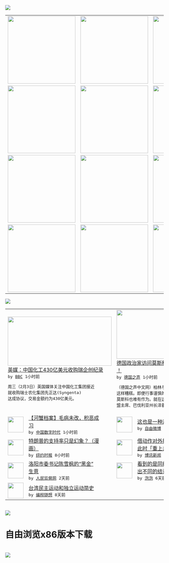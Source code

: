 

<a href="https://github.com/greatfire/z/raw/master/FreeBrowser.apk"><img src="https://raw.githubusercontent.com/greatfire/wiki/master/x/header.png" /></a><table><tr><td width="262" align="center" valign="center"><a href="https://github.com/greatfire/wiki/wiki/nyt" title="纽约时报中文网 国际纵览"><img src="https://raw.githubusercontent.com/greatfire/wiki/master/x/nyt_flag.png" width="215"/></a></td><td width="262" align="center" valign="center"><a href="https://github.com/greatfire/wiki/wiki/dw" title=""><img src="https://raw.githubusercontent.com/greatfire/wiki/master/x/dw_flag.png" width="215"/></a></td><td width="262" align="center" valign="center"><a href="https://github.com/greatfire/wiki/wiki/rmjd" title=""><img src="https://raw.githubusercontent.com/greatfire/wiki/master/x/rmjd_flag.png" width="215"/></a></td></tr><tr><td width="262" align="center" valign="center"><a href="https://github.com/paopaonetizen/website" title="泡泡 - 未经审查的互联网信息"><img src="https://raw.githubusercontent.com/greatfire/wiki/master/x/pp_flag.png" width="215"/></a></td><td width="262" align="center" valign="center"><a href="https://github.com/getlantern/mirror" title="以及自由微博和GreatFire.org官方中文论坛"><img src="https://raw.githubusercontent.com/greatfire/wiki/master/x/lantern_flag.png" width="215"/></a></td><td width="262" align="center" valign="center"><a href="https://github.com/cdtmirrors/m/" title=""><img src="https://raw.githubusercontent.com/greatfire/wiki/master/x/cdt_flag.png" width="215"/></a></td></tr><tr><td width="262" align="center" valign="center"><a href="https://github.com/program-think/blog" title="编程随想的博客"><img src="https://raw.githubusercontent.com/greatfire/wiki/master/x/pt_flag.png" width="215"/></a></td><td width="262" align="center" valign="center"><a href="https://github.com/greatfire/wiki/wiki/bbc" title=""><img src="https://raw.githubusercontent.com/greatfire/wiki/master/x/bbc_flag.png" width="215"/></a></td><td width="262" align="center" valign="center"><a href="https://github.com/freeweibo/s" title="自由微博 - 匿名和不受屏蔽的新浪微博搜索"><img src="https://raw.githubusercontent.com/greatfire/wiki/master/x/fw_flag.png" width="215"/></a></td></tr><tr><td width="262" align="center" valign="center"><a href="https://github.com/greatfire/wiki/wiki/google" title=""><img src="https://raw.githubusercontent.com/greatfire/wiki/master/x/google_flag.png" width="215"/></a></td><td width="262" align="center" valign="center"><a href="https://github.com/bxnews/boxun" title=""><img src="https://raw.githubusercontent.com/greatfire/wiki/master/x/bx_flag.png" width="215"/></a></td><td width="262" align="center" valign="center"><a href="https://github.com/greatfire/wiki/wiki/open-source" title="欢迎访问GreatFire.org开发者项目网站"><img src="https://raw.githubusercontent.com/greatfire/wiki/master/x/open-source_flag.png" width="215"/></a></td></tr></table><img src="https://raw.githubusercontent.com/greatfire/wiki/master/x/newsfeed text.png" /><table cols="4"><tr><td colspan="2" width="380"><a href="http://www.bbc.com/zhongwen/simp/press_review/2016/02/160203_press_review"><img src="http://a.files.bbci.co.uk/worldservice/live/assets/images/2016/02/03/160203114459_chemchina_144x81_afp_nocredit.jpg" width="330" height="156"/></a></br><a href="http://www.bbc.com/zhongwen/simp/press_review/2016/02/160203_press_review">英媒：中国化工430亿美元收购瑞企创纪录</a></br><kbd> by <a href="http://www.bbc.co.uk/zhongwen/simp">BBC</a> 1小时前 </kbd></br><pre>周三（2月3日）英国媒体关注中国化工集团接近<br/>就收购瑞士农化集团先正达(Syngenta)<br/>达成协议，交易金额约为430亿美元。</pre></td><td colspan="2" width="380"><a href="http://dw.com/p/1HoW5?maca=chi-GK-text-greatfire-all-chinese-15625-xml-mrss"><img src="http://www.dw.com/image/0,,18994978_302,00.jpg" width="330" height="156"/></a></br><a href="http://dw.com/p/1HoW5?maca=chi-GK-text-greatfire-all-chinese-15625-xml-mrss">德国政治家访问莫斯科——并非受命于默克尔<br/>！</a></br><kbd> by <a href="http://dw.de">德国之声</a> 1小时前 </kbd></br><pre>（德国之声中文网）柏林与莫斯科关系很少像目前<br/>这样糟糕。即便行事谨慎的外长施泰因迈尔如今在<br/>莫斯科也难有作为。就在这政治冰冻期中间，基社<br/>盟主席、巴伐利亚州长泽霍费尔...</pre></td></tr><tr><td><img src="https://freeweibo.com/img/freeweibo.png?2" width="50" height="50"/></td><td width="280"><a href="http://feedproxy.google.com/~r/chinadigitaltimes/dDIn/~3/__yaxnF70k8/">【河蟹档案】毛病未改，积恶成<br/>习</a></br><kbd> by <a href="http://chinadigitaltimes.net/chinese/">中国数字时代</a> 1小时前 </kbd></td><td><img src="https://raw.githubusercontent.com/greatfire/wiki/master/x/fw_logo.png" width="50" height="50"/></td><td width="280"><a href="https://freeweibo.com/weibo/3938492541459026">这也是一种观点。</a></br><kbd> by <a href="https://freeweibo.com/">自由微博</a> 3小时前 </kbd></td></tr><tr><td><img src="http://static01.nyt.com/images/2016/02/03/opinion/03chappatte/03chappatte-articleLarge.jpg" width="50" height="50"/></td><td width="280"><a href="https://d3qlz4p8smvoli.cloudfront.net/opinion/20160203/c03chappatte/">特朗普的支持率只是幻象？（漫<br/>画）</a></br><kbd> by <a href="http://m.cn.nytimes.com/">纽约时报</a> 8小时前 </kbd></td><td><img src="https://raw.githubusercontent.com/greatfire/wiki/master/x/bx_logo.png" width="50" height="50"/></td><td width="280"><a href="http://www.boxun.com/news/gb/china/2016/02/201602031142.shtml">借动作对外搞隐喻：习近平缘何<br/>此时「重上井岗山」？请...</a></br><kbd> by <a href="http://www.boxun.com">博讯新闻</a> 1天前 </kbd></td></tr><tr><td><img src="https://raw.githubusercontent.com/greatfire/wiki/master/x/rmjd_logo.png" width="50" height="50"/></td><td width="280"><a href="http://www.rmjdw.com//fayanguancha/20160201/15328.html">洛阳市委书记陈雪枫的“黑金”<br/>生意 </a></br><kbd> by <a href="http://www.rmjdw.com/">人民监督网</a> 2天前 </kbd></td><td><img src="https://raw.githubusercontent.com/greatfire/wiki/master/x/pp_logo.png" width="50" height="50"/></td><td width="280"><a href="https://pao-pao.net/article/668">看到的是同样的信息 为何会得<br/>出不同的结论？</a></br><kbd> by <a href="https://pao-pao.net">泡泡</a> 6天前 </kbd></td></tr><tr><td><img src="http://lh3.googleusercontent.com/vU8ZzW4wa_O9VIqASs7k6acq5VlMLPoJC329h-IeSXAXWkT6c_Y1pKsQ3-VhjFuuc8qGQauA9iDzyHHZ9mxIOZG9B5YeYOndN-yfntwR0ShVxiig69AzznyLpxs0LffiDjqjpXRz1g" width="50" height="50"/></td><td width="280"><a href="http://feedproxy.google.com/~r/programthink/~3/e7PdpHrG5hI/Taiwan-Political-Movements.html">台湾民主运动和独立运动简史</a></br><kbd> by <a href="http://program-think.blogspot.com">编程随想</a> 8天前 </kbd></td></table></br><a href="https://github.com/greatfire/z/raw/master/FreeBrowser.apk"><img src="https://raw.githubusercontent.com/greatfire/wiki/master/x/download app.png" /></a><h1>自由浏览x86版本下载<h1><a href="https://github.com/greatfire/z/raw/master/FreeBrowser-x86.apk"><img src="https://raw.githubusercontent.com/greatfire/images/master/fb86.qr.png" /></a>